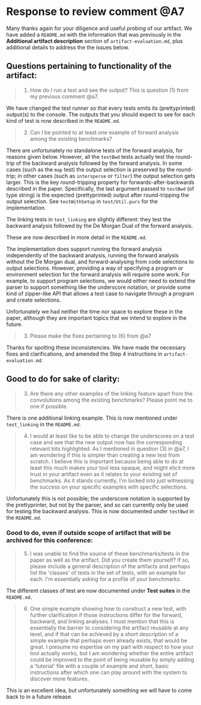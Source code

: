 # Response to review comment @A7

Many thanks again for your diligence and useful probing of our artifact. We have added a `README.md` with the information that was previously in the **Additional artifact description** section of `artifact-evaluation.md`, plus additional details to address the the issues below.

## Questions pertaining to functionality of the artifact:

> 1. How do I run a test and see the output? This is question (1) from my previous comment @a7.

We have changed the test runner so that every tests emits its (prettyprinted) output(s) to the console. The outputs that you should expect to see for each kind of test is now described in the `README.md`.

> 2. Can I be pointed to at least one example of forward analysis among the existing benchmarks?

There are unfortunately no standalone tests of the forward analysis, for reasons given below. However, all the `testBwd` tests actually test the round-trip of the backward analysis followed by the forward analysis. In some cases (such as the `map` test) the output selection is preserved by the round-trip; in other cases (such as `intersperse` or `filter`) the output selection gets larger. This is the key round-tripping property for forwards-after-backwards described in the paper. Specifically, the last argument passed to `testBwd` (of type string) is the expected (prettyprinted) output after round-tripping the output selection. See `testWithSetup` in `test/Util.purs` for the implementation.

The linking tests in `test_linking` are slightly different: they test the backward analysis followed by the De Morgan Dual of the forward analysis.

These are now described in more detail in the `README.md`.

The implementation does support running the forward analysis independently of the backward analysis, running the forward analysis without the De Morgan dual, and forward-analysing from code selections to output selections. However, providing a way of specifying a program or environment selection for the forward analysis will require some work. For example, to support program selections, we would either need to extend the parser to support something like the underscore notation, or provide some kind of zipper-like API that allows a test case to navigate through a program and create selections.

Unfortunately we had neither the time nor space to explore these in the paper, although they are important topics that we intend to explore in the future.

> 3. Please make the fixes pertaining to (6) from @a7

Thanks for spotting these inconsistencies. We have made the necessary fixes and clarifications, and amended the Step 4 instructions in `artifact-evaluation.md`:

## Good to do for sake of clarity:

> 3. Are there any other examples of the linking feature apart from the convolutions among the existing benchmarks? Please point me to one if possible.

There is one additional linking example. This is now mentioned under `test_linking` in the `README.md`.

> 4. I would at least like to be able to change the underscores on a test case and see that the new output now has the corresponding relevant bits highlighted. As I mentioned in question (3) in @a7, I am wondering if this is simpler than creating a new test from scratch. I believe this is important because being able to do at least this much makes your tool less opaque, and might elicit more trust in your artifact even as it relates to your existing set of benchmarks. As it stands currently, I'm locked into just witnessing the success on your specific examples with specific selections.

Unfortunately this is not possible; the underscore notation is supported by the prettyprinter, but not by the parser, and so can currently only be used for testing the backward analysis. This is now documented under `testBwd` in the `README.md`.

### Good to do, even if outside scope of artifact that will be archived for this conference:

> 5. I was unable to find the source of these benchmarks/tests in the paper as well as the artifact. Did you create them yourself? If so, please include a general description of the artifacts and perhaps list the 'classes' of tests in the set of tests, with an example for each. I'm essentially asking for a profile of your benchmarks.

The different classes of test are now documented under **Test suites** in the `README.md`.

> 6. One simple example showing how to construct a new test, with further clarification if those instructions differ for the forward, backward, and linking analyses. I must mention that this is essentially the barrier to considering the artifact reusable at any level, and if that can be achieved by a short description of a simple example that perhaps even already exists, that would be great. I presume no expertise on my part with respect to how your tool actually works, but I am wondering whether the entire artifact could be improved to the point of being reusable by simply adding a 'tutorial' file with a couple of example and short, basic instructions after which one can play around with the system to discover more features.

This is an excellent idea, but unfortunately something we will have to come back to in a future release.

